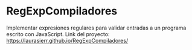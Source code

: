 # RegExpCompiladores
Implementar expresiones regulares para validar entradas a un programa escrito con JavaScript.
Link del proyecto: https://laurasierr.github.io/RegExpCompiladores/
